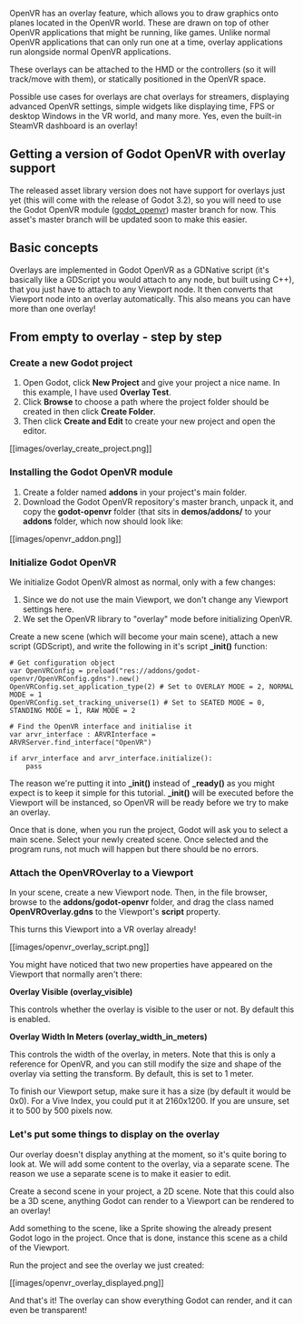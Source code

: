 OpenVR has an overlay feature, which allows you to draw graphics onto planes located in the OpenVR world. These are drawn on top of other OpenVR applications that might be running, like games. Unlike normal OpenVR applications that can only run one at a time, overlay applications run alongside normal OpenVR applications.

These overlays can be attached to the HMD or the controllers (so it will track/move with them), or statically positioned in the OpenVR space.

Possible use cases for overlays are chat overlays for streamers, displaying advanced OpenVR settings, simple widgets like displaying time, FPS or desktop Windows in the VR world, and many more. Yes, even the built-in SteamVR dashboard is an overlay!

## Getting a version of Godot OpenVR with overlay support

The released asset library version does not have support for overlays just yet (this will come with the release of Godot 3.2), so you will need to use the Godot OpenVR module ([godot_openvr](https://github.com/GodotVR/godot_openvr)) master branch for now. This asset's master branch will be updated soon to make this easier.

## Basic concepts

Overlays are implemented in Godot OpenVR as a GDNative script (it's basically like a GDScript you would attach to any node, but built using C++), that you just have to attach to any Viewport node. It then converts that Viewport node into an overlay automatically. This also means you can have more than one overlay!

## From empty to overlay - step by step

### Create a new Godot project

1. Open Godot, click **New Project** and give your project a nice name. In this example, I have used **Overlay Test**.
2. Click **Browse** to choose a path where the project folder should be created in then click **Create Folder**.
3. Then click **Create and Edit** to create your new project and open the editor.

[[images/overlay_create_project.png]]

### Installing the Godot OpenVR module

1. Create a folder named **addons** in your project's main folder.
2. Download the Godot OpenVR repository's master branch, unpack it, and copy the **godot-openvr** folder (that sits in **demos/addons/** to your **addons** folder, which now should look like:

[[images/openvr_addon.png]]

### Initialize Godot OpenVR

We initialize Godot OpenVR almost as normal, only with a few changes:

1. Since we do not use the main Viewport, we don't change any Viewport settings here.
2. We set the OpenVR library to "overlay" mode before initializing OpenVR.

Create a new scene (which will become your main scene), attach a new script (GDScript), and write the following in it's script **_init()** function:

```GDScript
# Get configuration object
var OpenVRConfig = preload("res://addons/godot-openvr/OpenVRConfig.gdns").new()
OpenVRConfig.set_application_type(2) # Set to OVERLAY MODE = 2, NORMAL MODE = 1
OpenVRConfig.set_tracking_universe(1) # Set to SEATED MODE = 0, STANDING MODE = 1, RAW MODE = 2
	
# Find the OpenVR interface and initialise it
var arvr_interface : ARVRInterface = ARVRServer.find_interface("OpenVR")

if arvr_interface and arvr_interface.initialize():
    pass
```
The reason we're putting it into **_init()** instead of **_ready()** as you might expect is to keep it simple for this tutorial. **_init()** will be executed before the Viewport will be instanced, so OpenVR will be ready before we try to make an overlay.

Once that is done, when you run the project, Godot will ask you to select a main scene. Select your newly created scene. Once selected and the program runs, not much will happen but there should be no errors.

### Attach the OpenVROverlay to a Viewport

In your scene, create a new Viewport node. Then, in the file browser, browse to the **addons/godot-openvr** folder, and drag the class named **OpenVROverlay.gdns** to the Viewport's **script** property.

This turns this Viewport into a VR overlay already!

[[images/openvr_overlay_script.png]]

You might have noticed that two new properties have appeared on the Viewport that normally aren't there:

**Overlay Visible (overlay_visible)**

This controls whether the overlay is visible to the user or not. By default this is enabled.

**Overlay Width In Meters (overlay_width_in_meters)**

This controls the width of the overlay, in meters. Note that this is only a reference for OpenVR, and you can still modify the size and shape of the overlay via setting the transform. By default, this is set to 1 meter.

To finish our Viewport setup, make sure it has a size (by default it would be 0x0). For a Vive Index, you could put it at 2160x1200. If you are unsure, set it to 500 by 500 pixels now.

### Let's put some things to display on the overlay

Our overlay doesn't display anything at the moment, so it's quite boring to look at. We will add some content to the overlay, via a separate scene. The reason we use a separate scene is to make it easier to edit.

Create a second scene in your project, a 2D scene. Note that this could also be a 3D scene, anything Godot can render to a Viewport can be rendered to an overlay!

Add something to the scene, like a Sprite showing the already present Godot logo in the project. Once that is done, instance this scene as a child of the Viewport.

Run the project and see the overlay we just created:

[[images/openvr_overlay_displayed.png]]

And that's it! The overlay can show everything Godot can render, and it can even be transparent!